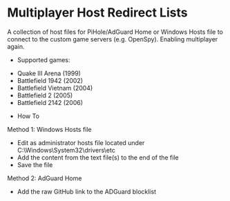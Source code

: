 # Multiplayer Host Redirect Lists

A collection of host files for PiHole/AdGuard Home or Windows Hosts file to connect to the custom game servers (e.g. OpenSpy).
Enabling multiplayer again.

* Supported games:

- Quake III Arena (1999)
- Battlefield 1942 (2002)
- Battlefield Vietnam (2004)
- Battlefield 2 (2005)
- Battlefield 2142 (2006)

* How To

Method 1: Windows Hosts file
- Edit as administrator hosts file located under C:\Windows\System32\drivers\etc
- Add the content from the text file(s) to the end of the file
- Save the file

Method 2: AdGuard Home
- Add the raw GitHub link to the ADGuard blocklist
